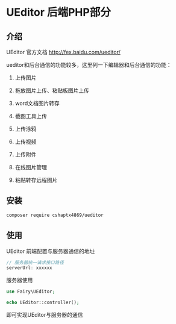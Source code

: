 # UEditor 后端PHP部分



## 介绍

UEditor 官方文档 http://fex.baidu.com/ueditor/

ueditor和后台通信的功能较多，这里列一下编辑器和后台通信的功能：

1. 上传图片

2. 拖放图片上传、粘贴板图片上传

3. word文档图片转存

4. 截图工具上传

5. 上传涂鸦

6. 上传视频

7. 上传附件

8. 在线图片管理

9. 粘贴转存远程图片

   

## 安装

```bash
composer require cshaptx4869/ueditor
```



## 使用

UEditor 前端配置与服务器通信的地址

```javascript
// 服务器统一请求接口路径
serverUrl: xxxxxx
```

服务器使用

```php
use Fairy\UEditor;

echo UEditor::controller();
```

即可实现UEditor与服务器的通信
